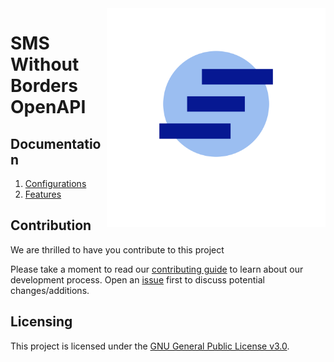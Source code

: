 <img src="https://github.com/smswithoutborders/SMSWithoutBorders-Resources/raw/master/multimedia/img/swob_logo_icon.png" align="right" width="350px"/>

# SMS Without Borders OpenAPI

## Documentation

1. [Configurations](docs/CONFIGURATIONS.md)
2. [Features](docs/API_VERSIONS.md)

## Contribution

We are thrilled to have you contribute to this project

Please take a moment to read our [contributing guide](docs/CONTRIBUTING.md) to learn about our development process.
Open an [issue](https://github.com/smswithoutborders/SMSWithoutBorders-OpenAPI/issues) first to discuss potential changes/additions.

## Licensing

This project is licensed under the [GNU General Public License v3.0](LICENSE).
